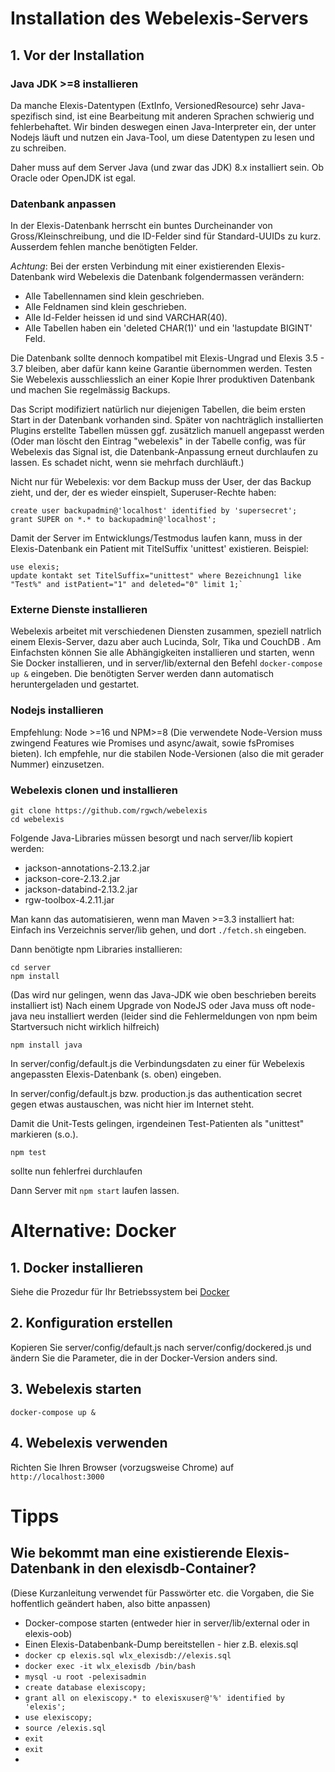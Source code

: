 # Installation des Webelexis-Servers

## 1. Vor der Installation

### Java JDK >=8 installieren

Da manche Elexis-Datentypen (ExtInfo, VersionedResource) sehr Java-spezifisch sind, ist eine Bearbeitung mit anderen Sprachen schwierig und fehlerbehaftet. Wir binden deswegen einen Java-Interpreter ein, der unter Nodejs läuft und nutzen ein Java-Tool, um diese Datentypen zu lesen und zu schreiben.

Daher muss auf dem Server Java (und zwar das JDK) 8.x installiert sein. Ob Oracle oder OpenJDK ist egal.

### Datenbank anpassen

In der Elexis-Datenbank herrscht ein buntes Durcheinander von Gross/Kleinschreibung, und die ID-Felder sind für Standard-UUIDs zu kurz. Ausserdem fehlen manche benötigten Felder.

*Achtung*: Bei der ersten Verbindung mit einer existierenden Elexis-Datenbank wird Webelexis die Datenbank folgendermassen verändern:

* Alle Tabellennamen sind klein geschrieben.
* Alle Feldnamen sind klein geschrieben.
* Alle Id-Felder heissen id und sind VARCHAR(40).
* Alle Tabellen haben ein 'deleted CHAR(1)' und ein 'lastupdate BIGINT' Feld.

Die Datenbank sollte dennoch kompatibel mit Elexis-Ungrad und Elexis 3.5 - 3.7 bleiben, aber dafür kann keine Garantie übernommen werden. Testen Sie Webelexis ausschliesslich an einer Kopie Ihrer produktiven Datenbank und machen Sie regelmässig Backups.

Das Script modifiziert natürlich nur diejenigen Tabellen, die beim ersten Start in der Datenbank vorhanden sind. Später von nachträglich installierten Plugins erstellte Tabellen müssen ggf. zusätzlich manuell angepasst werden (Oder man löscht den Eintrag "webelexis" in der Tabelle config, was für Webelexis das Signal ist, die Datenbank-Anpassung erneut durchlaufen zu lassen. Es schadet nicht, wenn sie mehrfach durchläuft.)


Nicht nur für Webelexis: vor dem Backup muss der User, der das Backup zieht, und der, der es wieder einspielt, Superuser-Rechte haben:

    create user backupadmin@'localhost' identified by 'supersecret';
    grant SUPER on *.* to backupadmin@'localhost';

Damit der Server im Entwicklungs/Testmodus laufen kann, muss in der Elexis-Datenbank ein Patient mit TitelSuffix 'unittest' existieren. Beispiel:

    use elexis;
    update kontakt set TitelSuffix="unittest" where Bezeichnung1 like "Test%" and istPatient="1" and deleted="0" limit 1;`

### Externe Dienste installieren

Webelexis arbeitet mit verschiedenen Diensten zusammen, speziell natrlich einem Elexis-Server, dazu aber auch Lucinda, Solr, Tika und CouchDB . Am Einfachsten können Sie alle Abhängigkeiten installieren und starten, wenn Sie Docker installieren, und in server/lib/external den Befehl `docker-compose up &` eingeben. Die benötigten Server werden dann automatisch heruntergeladen und gestartet.


### Nodejs installieren

Empfehlung: Node >=16 und NPM>=8 (Die verwendete Node-Version muss zwingend Features wie Promises und async/await, sowie fsPromises bieten). Ich empfehle, nur die stabilen Node-Versionen (also die mit gerader Nummer) einzusetzen.

### Webelexis clonen und installieren

    git clone https://github.com/rgwch/webelexis
    cd webelexis

Folgende Java-Libraries müssen besorgt und nach server/lib kopiert werden:

* jackson-annotations-2.13.2.jar
* jackson-core-2.13.2.jar
* jackson-databind-2.13.2.jar
* rgw-toolbox-4.2.11.jar

Man kann das automatisieren, wenn man Maven >=3.3 installiert hat: Einfach ins Verzeichnis server/lib gehen, und dort `./fetch.sh` eingeben.

Dann benötigte npm Libraries installieren:

    cd server
    npm install

(Das wird nur gelingen, wenn das Java-JDK wie oben beschrieben bereits installiert ist)
Nach einem Upgrade von NodeJS oder Java muss oft node-java neu installiert werden (leider sind die Fehlermeldungen von npm beim Startversuch nicht wirklich hilfreich)

    npm install java

In server/config/default.js die Verbindungsdaten zu einer für Webelexis angepassten Elexis-Datenbank (s. oben) eingeben.

In server/config/default.js bzw. production.js das authentication secret gegen etwas austauschen, was nicht hier im Internet steht.


Damit die Unit-Tests gelingen, irgendeinen Test-Patienten als "unittest" markieren (s.o.).

    npm test

sollte nun fehlerfrei durchlaufen

Dann Server mit `npm start` laufen lassen.


# Alternative: Docker

## 1. Docker installieren

Siehe die Prozedur für Ihr Betriebssystem bei [Docker](https://www.docker.com/get-started)

## 2. Konfiguration erstellen

Kopieren Sie server/config/default.js nach server/config/dockered.js und ändern Sie die Parameter, die in der Docker-Version anders sind.

## 3. Webelexis starten

`docker-compose up &`

## 4. Webelexis verwenden

Richten Sie Ihren Browser (vorzugsweise Chrome) auf `http://localhost:3000`

# Tipps

## Wie bekommt man eine existierende Elexis-Datenbank in den elexisdb-Container?

(Diese Kurzanleitung verwendet für Passwörter etc. die Vorgaben, die Sie hoffentlich geändert haben, also bitte anpassen)

* Docker-compose starten (entweder hier in server/lib/external oder in elexis-oob)
* Einen Elexis-Databenbank-Dump bereitstellen - hier z.B. elexis.sql
* `docker cp elexis.sql wlx_elexisdb://elexis.sql`
* `docker exec -it wlx_elexisdb /bin/bash`
* `mysql -u root -pelexisadmin`
* `create database elexiscopy;`
* `grant all on elexiscopy.* to elexisxuser@'%' identified by 'elexis';`
* `use elexiscopy;`
* `source /elexis.sql`
* `exit`
* `exit`
* 
  

  